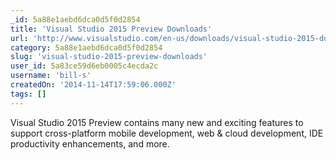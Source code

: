 ```yaml
---
_id: 5a88e1aebd6dca0d5f0d2854
title: 'Visual Studio 2015 Preview Downloads'
url: 'http://www.visualstudio.com/en-us/downloads/visual-studio-2015-downloads-vs'
category: 5a88e1aebd6dca0d5f0d2854
slug: 'visual-studio-2015-preview-downloads'
user_id: 5a83ce59d6eb0005c4ecda2c
username: 'bill-s'
createdOn: '2014-11-14T17:59:06.000Z'
tags: []
---
```


Visual Studio 2015 Preview contains many new and exciting features to support cross-platform mobile development, web & cloud development, IDE productivity enhancements, and more.
